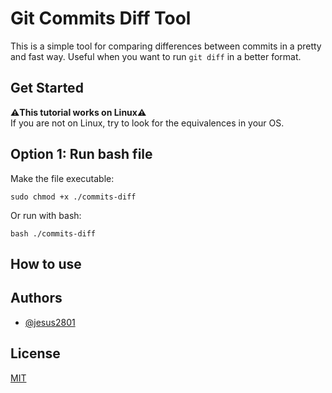 # Git Commits Diff Tool

This is a simple tool for comparing differences between commits in a pretty and fast way. Useful when you want to run `git diff` in a better format.

## Get Started

**⚠️This tutorial works on Linux⚠️**  
If you are not on Linux, try to look for the equivalences in your OS.

## Option 1: Run bash file

Make the file executable:

```
sudo chmod +x ./commits-diff
```

Or run with bash:

```
bash ./commits-diff
```

## How to use

## Authors

- [@jesus2801](https://github.com/jesus2801)

## License

[MIT](https://choosealicense.com/licenses/mit/)
